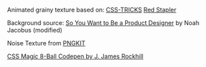 

Animated grainy texture based on:
[CSS-TRICKS](https://css-tricks.com/snippets/css/animated-grainy-texture/)
[Red Stapler](https://redstapler.co/css-film-grain-effect/)

Background source: 
[So You Want to Be a Product Designer](https://dribbble.com/shots/5446009-So-You-Want-to-Be-a-Product-Designer/attachments/1187731?mode=media) by Noah Jacobus (modified)

Noise Texture from [PNGKIT](https://www.pngkit.com/downpic/u2w7r5u2t4e6y3a9_24-jun-2015-noise-texture-png-transparent/)

[CSS Magic 8-Ball Codepen by J. James Rockhill](https://codepen.io/rockhill/pen/vYdawJ)